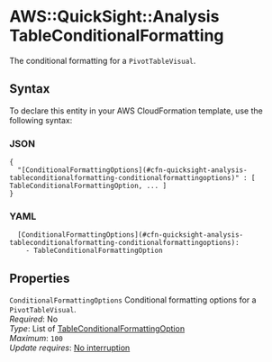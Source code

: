 # AWS::QuickSight::Analysis TableConditionalFormatting<a name="aws-properties-quicksight-analysis-tableconditionalformatting"></a>

The conditional formatting for a `PivotTableVisual`\.

## Syntax<a name="aws-properties-quicksight-analysis-tableconditionalformatting-syntax"></a>

To declare this entity in your AWS CloudFormation template, use the following syntax:

### JSON<a name="aws-properties-quicksight-analysis-tableconditionalformatting-syntax.json"></a>

```
{
  "[ConditionalFormattingOptions](#cfn-quicksight-analysis-tableconditionalformatting-conditionalformattingoptions)" : [ TableConditionalFormattingOption, ... ]
}
```

### YAML<a name="aws-properties-quicksight-analysis-tableconditionalformatting-syntax.yaml"></a>

```
  [ConditionalFormattingOptions](#cfn-quicksight-analysis-tableconditionalformatting-conditionalformattingoptions):
    - TableConditionalFormattingOption
```

## Properties<a name="aws-properties-quicksight-analysis-tableconditionalformatting-properties"></a>

`ConditionalFormattingOptions` <a name="cfn-quicksight-analysis-tableconditionalformatting-conditionalformattingoptions"></a>
Conditional formatting options for a `PivotTableVisual`\.  
_Required_: No  
_Type_: List of [TableConditionalFormattingOption](aws-properties-quicksight-analysis-tableconditionalformattingoption.md)  
_Maximum_: `100`  
_Update requires_: [No interruption](https://docs.aws.amazon.com/AWSCloudFormation/latest/UserGuide/using-cfn-updating-stacks-update-behaviors.html#update-no-interrupt)
